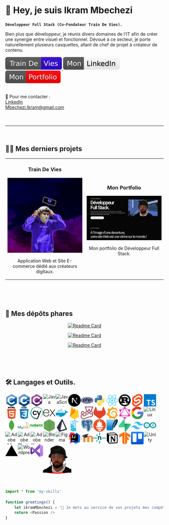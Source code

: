 <h1>👋 Hey, je suis Ikram Mbechezi</h1>

**`Développeur Full Stack (Co-Fondateur Train De Vies).`**

Bien plus que développeur, je réunis divers domaines de l'IT afin de créer une synergie entre visuel et fonctionnel. Dévoué à ce secteur, je porte naturellement plusieurs casquettes, allant de chef de projet à créateur de contenu.

<div align="left" style="margin-bottom: 50px;">
	<a href="https://traindevies.com" target="_blank">
	  <img src="./assets/img/train-de-vies.svg" alt="traindevies.com" style="max-width: 100%;">
	</a>
	<a href="https://fr.linkedin.com/in/ikram-mbechezi" target="_blank">
	  <img src="./assets/img/linkedin.svg" alt="linkedin" style="max-width: 100%;">
	</a>
	<a href="https://mbechezi.website" target="_blank">
	  <img src="./assets/img/portfolio.svg" alt="portfolio ikram mbechezi" style="max-width: 100%;">
	</a><br /><br />
	<p>
		<span>📩 Pour me contacter :</span><br/>
		<a href="https://www.linkedin.com/in/ikram-mbechezi" target="_blank">
		 LinkedIn
		</a><br/>
		<a href="mailto:Mbechezi.Ikram@gmail.com" target="_blank">
		 Mbechezi.Ikram@gmail.com
		</a>
	</p>
</div>

---
<br />

<h2>👨‍🚀 Mes derniers projets</h2>
<div align="center">
	<table>
        <tr>
			<td width="50%">
				<h3 align="center">Train De Vies</h3>
				<div align="center">
                    <a href="https://traindevies.com" target="_blank" rel="noreferrer">
					<img src="./assets/img/Train-De-Vies.webp" alt="Train De Vies"/> </a>
                    <p align="center">Application Web et Site E-commerce dédié aux créateurs digitaux.</p>
				</div>
            </td>
            <td width="50%">
                <h3 align="center">Mon Portfolio</h3>
                <div align="center">
                    <a href="https://mbechezi.website" target="_blank" rel="noreferrer">
					<img src="./assets/img/Portfolio.webp" alt="Mon Portfolio"/> </a>
                    <p align="center">Mon portfolio de Développeur Full Stack.</p>
                </div>
            </td>
        </tr>
  </table>
</div>
<br />
<br />
<br />

<h2>🚀 Mes dépôts phares</h2>
<div align="center">

[![Readme Card](https://github-readme-stats.vercel.app/api/pin/?username=ikrammbz&repo=ADBot&theme=buefy)](https://github.com/IkramMbz/ADBot)

[![Readme Card](https://github-readme-stats.vercel.app/api/pin/?username=ikrammbz&repo=Mosaique-solitaire)](https://github.com/IkramMbz/Mosaique-solitaire)

[![Readme Card](https://github-readme-stats.vercel.app/api/pin/?username=ikrammbz&repo=PersonaDB&theme=chartreuse-dark)](https://github.com/IkramMbz/PersonaDB)
</div>
<br />
<br />
<br />

<h2>🛠️ Langages et Outils.</h2>
<div align="center">
	<img align="left" width="40px" height="40px" alt="C" title="C" title="" src="https://raw.githubusercontent.com/devicons/devicon/master/icons/c/c-original.svg" />
	<img align="left" width="40px" height="40px" alt="C++" title="C++" src="https://raw.githubusercontent.com/devicons/devicon/master/icons/cplusplus/cplusplus-original.svg" />
	<img align="left" width="40px" height="40px" alt="C#" title="C#" src="https://raw.githubusercontent.com/devicons/devicon/master/icons/csharp/csharp-original.svg" />
	<img align="left" width="40px" height="40px" alt="Java" title="Java" src="https://cdn.jsdelivr.net/gh/devicons/devicon/icons/java/java-original.svg"/>
	<img align="left" width="40px" height="40px" alt="JavaScript" title="JavaScript" src="https://cdn.jsdelivr.net/gh/devicons/devicon/icons/javascript/javascript-plain.svg" />
	<img align="left" width="40px" height="40px" alt="Next.js" title="Next.js" src="https://github.com/devicons/devicon/blob/master/icons/nextjs/nextjs-original.svg" />
	<img align="left" width="40px" height="40px" alt="PHP" title="PHP" src="https://github.com/devicons/devicon/blob/master/icons/php/php-original.svg" />
	<img align="left" width="40px" height="40px" alt="Python" title="Python" src="https://github.com/devicons/devicon/blob/master/icons/python/python-original.svg" />
	<img align="left" width="40px" height="40px" alt="React.js" title="React.js" src="https://github.com/devicons/devicon/blob/master/icons/react/react-original.svg" />
	<img align="left" width="40px" height="40px" alt="Rust" title="Rust" src="https://github.com/devicons/devicon/blob/master/icons/rust/rust-original.svg" />
	<img align="left" width="40px" height="40px" alt="Svelte" title="Svelte" src="https://github.com/devicons/devicon/blob/master/icons/svelte/svelte-original.svg" />
	<img align="left" width="40px" height="40px" alt="TypeScript" title="TypeScript" src="https://github.com/devicons/devicon/blob/master/icons/typescript/typescript-plain.svg" />
	<img align="left" width="40px" height="40px" alt="HTML5" title="HTML5" src="https://raw.githubusercontent.com/devicons/devicon/master/icons/html5/html5-original-wordmark.svg" />
	<img align="left" width="40px" height="40px" alt="CSS3" title="CSS3" src="https://raw.githubusercontent.com/devicons/devicon/master/icons/css3/css3-original-wordmark.svg" />
	<img align="left" width="40px" height="40px" alt="Cypress" title="Cypress" src="https://github.com/devicons/devicon/blob/master/icons/cypressio/cypressio-original.svg" />
	<img align="left" width="40px" height="40px" alt="Express.js" title="Express.js" src="https://github.com/devicons/devicon/blob/master/icons/express/express-original.svg" />
	<img align="left" width="40px" height="40px" alt="Docker" title="Docker" src="https://github.com/devicons/devicon/blob/master/icons/docker/docker-plain.svg" />
	<img align="left" width="40px" height="40px" alt="Firebase" title="Firebase" src="https://github.com/devicons/devicon/blob/master/icons/firebase/firebase-original.svg" />
	<img align="left" width="40px" height="40px" alt="Jest" title="Jest" src="https://github.com/devicons/devicon/blob/master/icons/jest/jest-plain.svg" />
	<img align="left" width="40px" height="40px" alt="GitLab" title="GitLab" src="https://github.com/devicons/devicon/blob/master/icons/gitlab/gitlab-plain.svg" />
	<img align="left" width="40px" height="40px" alt="Grafana" title="Grafana" src="https://github.com/devicons/devicon/blob/master/icons/grafana/grafana-plain.svg" />
	<img align="left" width="40px" height="40px" alt="GraphQL" title="GraphQL" src="https://github.com/devicons/devicon/blob/master/icons/graphql/graphql-plain.svg" />
	<img align="left" width="40px" height="40px" alt="Google Tools" title="Google Tools" src="https://github.com/devicons/devicon/blob/master/icons/google/google-original.svg" />
	<img align="left" width="40px" height="40px" alt="Linux" title="Linux" src="https://cdn.jsdelivr.net/gh/devicons/devicon/icons/linux/linux-original.svg" />
	<img align="left" width="40px" height="40px" alt="MongoDB" title="MongoDB" src="https://github.com/devicons/devicon/blob/master/icons/mongodb/mongodb-plain.svg" />
	<img align="left" width="40px" height="40px" alt="MySql" title="MySql" src="https://raw.githubusercontent.com/devicons/devicon/master/icons/mysql/mysql-original-wordmark.svg"/>
	<img align="left" width="40px" height="40px" alt="NGINX" title="NGINX" src="https://github.com/devicons/devicon/blob/master/icons/nginx/nginx-original.svg" />
	<img align="left" width="40px" height="40px" alt="Node.js" title="Node.js" src="https://github.com/devicons/devicon/blob/master/icons/nodejs/nodejs-plain.svg" />
	<img align="left" width="40px" height="40px" alt="Prima" title="Prisma" src="https://github.com/devicons/devicon/blob/master/icons/prisma/prisma-original.svg" />
	<img align="left" width="40px" height="40px" alt="Portainer" title="Portainer" src="https://github.com/devicons/devicon/blob/master/icons/portainer/portainer-original.svg" />
	<img align="left" width="40px" height="40px" alt="PostgreSQL" title="PostgreSQL" src="https://github.com/devicons/devicon/blob/master/icons/postgresql/postgresql-plain.svg" />
	<img align="left" width="40px" height="40px" alt="Prometheus" title="Prometheus" src="https://github.com/devicons/devicon/blob/master/icons/prometheus/prometheus-original.svg" />
	<img align="left" width="40px" height="40px" alt="SQLite" title="SQLite" src="https://github.com/devicons/devicon/blob/master/icons/sqlite/sqlite-original.svg" />
	<img align="left" width="40px" height="40px" alt="Supabase" title="Supabase" src="https://github.com/devicons/devicon/blob/master/icons/supabase/supabase-original.svg" />
	<img align="left" width="40px" height="40px" alt="Tailwind CSS" title="Tailwind CSS" src="https://github.com/devicons/devicon/blob/master/icons/tailwindcss/tailwindcss-original.svg" />
	<img align="left" width="40px" height="40px" alt="Arduino" title="Arduino" src="https://github.com/devicons/devicon/blob/master/icons/arduino/arduino-original.svg" />
	<img align="left" width="40px" height="40px" alt="Adobe AfterFX" title="Adobe AfterFX" src="https://cdn.jsdelivr.net/gh/devicons/devicon/icons/aftereffects/aftereffects-plain.svg" />
	<img align="left" width="40px" height="40px" alt="Adobe Photoshop" width="30px" title="Adobe Photoshop" src="https://cdn.jsdelivr.net/gh/devicons/devicon/icons/photoshop/photoshop-plain.svg" />
	<img align="left" width="40px" height="40px" alt="Adobe Illustrator" width="30px" title="Adobe Illustrator" src="https://cdn.jsdelivr.net/gh/devicons/devicon/icons/illustrator/illustrator-line.svg" />
	<img align="left" width="40px" height="40px" alt="Blender" title="Blender" src="https://cdn.jsdelivr.net/gh/devicons/devicon/icons/blender/blender-original.svg" />
	<img align="left" width="40px" height="40px" alt="Figma" title="Figma" src="https://cdn.jsdelivr.net/gh/devicons/devicon/icons/figma/figma-original.svg" />
	<img align="left" width="40px" height="40px" alt="IntelliJ" title="IntelliJ" src="https://github.com/devicons/devicon/blob/master/icons/intellij/intellij-original.svg" />
	<img align="left" width="40px" height="40px" alt="Moodle" title="Moodle" src="https://github.com/devicons/devicon/blob/master/icons/moodle/moodle-original.svg" />
	<img align="left" width="40px" height="40px" alt="Netlify" title="Netlify" src="https://github.com/devicons/devicon/blob/master/icons/netlify/netlify-original.svg" />
	<img align="left" width="40px" height="40px" alt="Notion" title="Notion" src="https://github.com/devicons/devicon/blob/master/icons/notion/notion-original.svg" />
	<img align="left" width="40px" height="40px" alt="Tensorflow" title="Tensorflow" src="https://github.com/devicons/devicon/blob/master/icons/tensorflow/tensorflow-original.svg" />
	<img align="left" width="40px" height="40px" alt="Trello" title="Trello" src="https://github.com/devicons/devicon/blob/master/icons/trello/trello-original.svg" />
	<img align="left" width="40px" height="40px" alt="Unity" title="Unity" src="https://www.vectorlogo.zone/logos/unity3d/unity3d-icon.svg" />
	<img align="left" width="40px" height="40px" alt="Vercel" title="Vercel" src="https://github.com/devicons/devicon/blob/master/icons/vercel/vercel-original.svg" />
	<img align="left" width="40px" height="40px" alt="Wordpress" title="Wordpress" src="https://cdn.jsdelivr.net/gh/devicons/devicon/icons/wordpress/wordpress-plain.svg" />
	<img align="left" width="40px" height="40px" alt="Visual Studio Code" title="Visual Studio Code" src="https://github.com/devicons/devicon/blob/master/icons/visualstudio/visualstudio-original.svg" />
</div>
<br />
<br />
<br />
<br />

<!--<div>
<h3>📊 Stats #Nouveau Compte.</h3>

![Ikram's GitHub stats](https://github-readme-stats.vercel.app/api?username=ikrammbz&show_icons=true&theme=algolia)

</div><br />
-->

<div class="ikram">
	<br />
	<br />
	<br />
	<a href="https://mbechezi.website" style="border-radius: 100%; background-color: red; background-color: '#faff00';">
	  <img width="90px" height="90px" src="https://raw.githubusercontent.com/IkramMbz/IkramMbz/main/assets/img/Ikram-3D.webp" />
	</a>
	<br />
	<br />
	<br />

```javascript
import * from 'my-skills'

function greetings() {
	let ikramMbechezi = '👋 Je mets au service de vos projets mes compétences de développeur invétéré mais par-dessus tout :';
	return <Passion />
}
```
</div>
